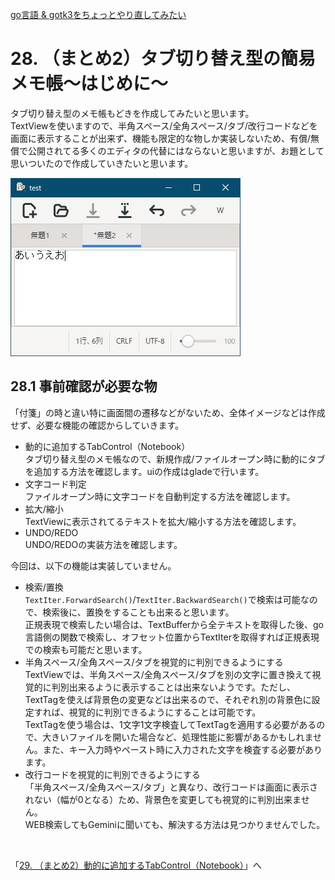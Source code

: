 [go言語 & gotk3をちょっとやり直してみたい](../../README.md#go%E8%A8%80%E8%AA%9Egotk3%E3%82%92%E3%81%A1%E3%82%87%E3%81%A3%E3%81%A8%E3%82%84%E3%82%8A%E7%9B%B4%E3%81%97%E3%81%A6%E3%81%BF%E3%81%9F%E3%81%84)  

# 28. （まとめ2）タブ切り替え型の簡易メモ帳～はじめに～  

タブ切り替え型のメモ帳もどきを作成してみたいと思います。  
TextViewを使いますので、半角スペース/全角スペース/タブ/改行コードなどを画面に表示することが出来ず、機能も限定的な物しか実装しないため、有償/無償で公開されてる多くのエディタの代替にはならないと思いますが、お題として思いついたので作成していきたいと思います。  

![](image/window.jpg)

## 28.1 事前確認が必要な物  

「付箋」の時と違い特に画面間の遷移などがないため、全体イメージなどは作成せず、必要な機能の確認からしていきます。  

- 動的に追加するTabControl（Notebook）  
  タブ切り替え型のメモ帳なので、新規作成/ファイルオープン時に動的にタブを追加する方法を確認します。uiの作成はgladeで行います。  
- 文字コード判定  
  ファイルオープン時に文字コードを自動判定する方法を確認します。  
- 拡大/縮小  
  TextViewに表示されてるテキストを拡大/縮小する方法を確認します。  
- UNDO/REDO  
  UNDO/REDOの実装方法を確認します。  

今回は、以下の機能は実装していません。  

- 検索/置換  
  `TextIter.ForwardSearch()`/`TextIter.BackwardSearch()`で検索は可能なので、検索後に、置換をすることも出来ると思います。  
  正規表現で検索したい場合は、TextBufferから全テキストを取得した後、go言語側の関数で検索し、オフセット位置からTextIterを取得すれば正規表現での検索も可能だと思います。  
- 半角スペース/全角スペース/タブを視覚的に判別できるようにする  
  TextViewでは、半角スペース/全角スペース/タブを別の文字に置き換えて視覚的に判別出来るように表示することは出来ないようです。ただし、TextTagを使えば背景色の変更などは出来るので、それぞれ別の背景色に設定すれば、視覚的に判別できるようにすることは可能です。  
  TextTagを使う場合は、1文字1文字検査してTextTagを適用する必要があるので、大きいファイルを開いた場合など、処理性能に影響があるかもしれません。また、キー入力時やペースト時に入力された文字を検査する必要があります。  
- 改行コードを視覚的に判別できるようにする  
  「半角スペース/全角スペース/タブ」と異なり、改行コードは画面に表示されない（幅が0となる）ため、背景色を変更しても視覚的に判別出来ません。  
  WEB検索してもGeminiに聞いても、解決する方法は見つかりませんでした。  

<br>

「[29. （まとめ2）動的に追加するTabControl（Notebook）](../29/README.md)」へ
